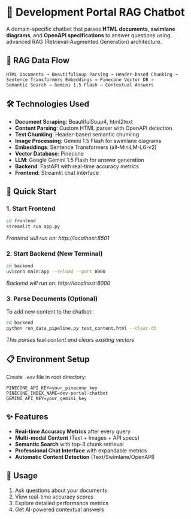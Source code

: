 # 🤖 Development Portal RAG Chatbot

A domain-specific chatbot that parses **HTML documents**, **swimlane diagrams**, and **OpenAPI specifications** to answer questions using advanced RAG (Retrieval-Augmented Generation) architecture.

## 🔄 RAG Data Flow

```
HTML Documents → BeautifulSoup Parsing → Header-based Chunking → 
Sentence Transformers Embeddings → Pinecone Vector DB → 
Semantic Search → Gemini 1.5 Flash → Contextual Answers
```

## 🛠️ Technologies Used

- **Document Scraping**: BeautifulSoup4, html2text
- **Content Parsing**: Custom HTML parser with OpenAPI detection
- **Text Chunking**: Header-based semantic chunking
- **Image Processing**: Gemini 1.5 Flash for swimlane diagrams
- **Embeddings**: Sentence Transformers (all-MiniLM-L6-v2)
- **Vector Database**: Pinecone
- **LLM**: Google Gemini 1.5 Flash for answer generation
- **Backend**: FastAPI with real-time accuracy metrics
- **Frontend**: Streamlit chat interface

## 🚀 Quick Start

### 1. Start Frontend
```bash
cd frontend
streamlit run app.py
```
*Frontend will run on: http://localhost:8501*

### 2. Start Backend (New Terminal)
```bash
cd backend  
uvicorn main:app --reload --port 8000
```
*Backend will run on: http://localhost:8000*

### 3. Parse Documents (Optional)
To add new content to the chatbot:
```bash
cd backend
python run_data_pipeline.py test_content.html --clear-db
```
*This parses test content and clears existing vectors*

## 📋 Environment Setup

Create `.env` file in root directory:
```env
PINECONE_API_KEY=your_pinecone_key
PINECONE_INDEX_NAME=dev-portal-chatbot
GEMINI_API_KEY=your_gemini_key
```

## ✨ Features

- **Real-time Accuracy Metrics** after every query
- **Multi-modal Content** (Text + Images + API specs)  
- **Semantic Search** with top-3 chunk retrieval
- **Professional Chat Interface** with expandable metrics
- **Automatic Content Detection** (Text/Swimlane/OpenAPI)

## 💬 Usage

1. Ask questions about your documents
2. View real-time accuracy scores 
3. Explore detailed performance metrics
4. Get AI-powered contextual answers